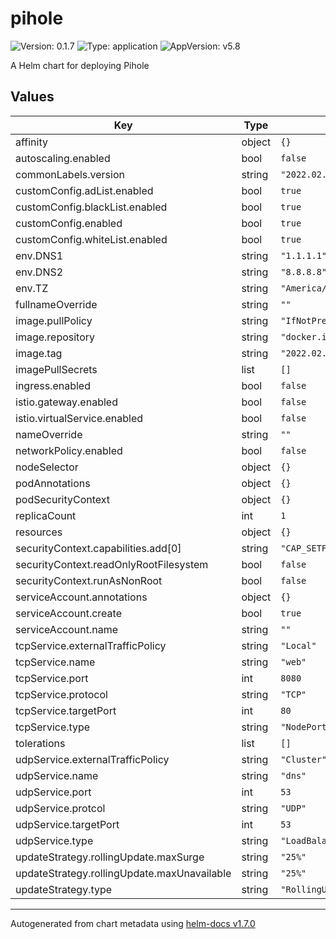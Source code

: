 # pihole

![Version: 0.1.7](https://img.shields.io/badge/Version-0.1.7-informational?style=flat-square) ![Type: application](https://img.shields.io/badge/Type-application-informational?style=flat-square) ![AppVersion: v5.8](https://img.shields.io/badge/AppVersion-v5.8-informational?style=flat-square)

A Helm chart for deploying Pihole

## Values

| Key | Type | Default | Description |
|-----|------|---------|-------------|
| affinity | object | `{}` |  |
| autoscaling.enabled | bool | `false` |  |
| commonLabels.version | string | `"2022.02.1"` |  |
| customConfig.adList.enabled | bool | `true` |  |
| customConfig.blackList.enabled | bool | `true` |  |
| customConfig.enabled | bool | `true` |  |
| customConfig.whiteList.enabled | bool | `true` |  |
| env.DNS1 | string | `"1.1.1.1"` |  |
| env.DNS2 | string | `"8.8.8.8"` |  |
| env.TZ | string | `"America/Chicago"` |  |
| fullnameOverride | string | `""` |  |
| image.pullPolicy | string | `"IfNotPresent"` |  |
| image.repository | string | `"docker.io/pihole/pihole"` |  |
| image.tag | string | `"2022.02.1"` |  |
| imagePullSecrets | list | `[]` |  |
| ingress.enabled | bool | `false` |  |
| istio.gateway.enabled | bool | `false` |  |
| istio.virtualService.enabled | bool | `false` |  |
| nameOverride | string | `""` |  |
| networkPolicy.enabled | bool | `false` |  |
| nodeSelector | object | `{}` |  |
| podAnnotations | object | `{}` |  |
| podSecurityContext | object | `{}` |  |
| replicaCount | int | `1` |  |
| resources | object | `{}` |  |
| securityContext.capabilities.add[0] | string | `"CAP_SETFCAP"` |  |
| securityContext.readOnlyRootFilesystem | bool | `false` |  |
| securityContext.runAsNonRoot | bool | `false` |  |
| serviceAccount.annotations | object | `{}` |  |
| serviceAccount.create | bool | `true` |  |
| serviceAccount.name | string | `""` |  |
| tcpService.externalTrafficPolicy | string | `"Local"` |  |
| tcpService.name | string | `"web"` |  |
| tcpService.port | int | `8080` |  |
| tcpService.protocol | string | `"TCP"` |  |
| tcpService.targetPort | int | `80` |  |
| tcpService.type | string | `"NodePort"` |  |
| tolerations | list | `[]` |  |
| udpService.externalTrafficPolicy | string | `"Cluster"` |  |
| udpService.name | string | `"dns"` |  |
| udpService.port | int | `53` |  |
| udpService.protcol | string | `"UDP"` |  |
| udpService.targetPort | int | `53` |  |
| udpService.type | string | `"LoadBalancer"` |  |
| updateStrategy.rollingUpdate.maxSurge | string | `"25%"` |  |
| updateStrategy.rollingUpdate.maxUnavailable | string | `"25%"` |  |
| updateStrategy.type | string | `"RollingUpdate"` |  |

----------------------------------------------
Autogenerated from chart metadata using [helm-docs v1.7.0](https://github.com/norwoodj/helm-docs/releases/v1.7.0)
